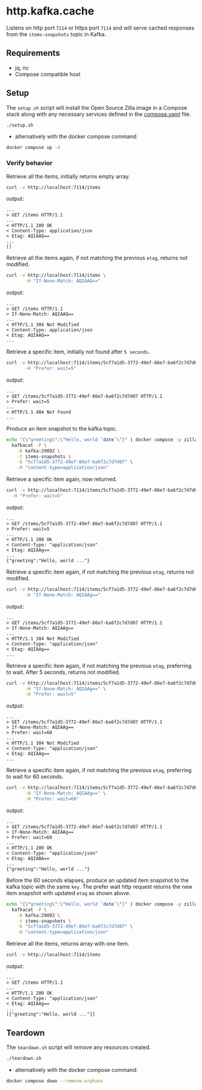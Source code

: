 # http.kafka.cache

Listens on http port `7114` or https port `7114` and will serve cached responses from the `items-snapshots` topic in Kafka.

## Requirements

- jq, nc
- Compose compatible host

## Setup

The `setup.sh` script will install the Open Source Zilla image in a Compose stack along with any necessary services defined in the [compose.yaml](compose.yaml) file.

```bash
./setup.sh
```

- alternatively with the docker compose command:

```bash
docker compose up -d
```

### Verify behavior

Retrieve all the items, initially returns empty array.

```bash
curl -v http://localhost:7114/items
```

output:

```text
...
> GET /items HTTP/1.1
...
< HTTP/1.1 200 OK
< Content-Type: application/json
< Etag: AQIAAQ==
...
[]
```

Retrieve all the items again, if not matching the previous `etag`, returns not modified.

```bash
curl -v http://localhost:7114/items \
       -H "If-None-Match: AQIAAQ=="
```

output:

```text
...
> GET /items HTTP/1.1
> If-None-Match: AQIAAQ==
...
< HTTP/1.1 304 Not Modified
< Content-Type: application/json
< Etag: AQIAAQ==
...
```

Retrieve a specific item, initially not found after `5 seconds`.

```bash
curl -v http://localhost:7114/items/5cf7a1d5-3772-49ef-86e7-ba6f2c7d7d07 \
       -H "Prefer: wait=5"
```

output:

```text
...
> GET /items/5cf7a1d5-3772-49ef-86e7-ba6f2c7d7d07 HTTP/1.1
> Prefer: wait=5
...
< HTTP/1.1 404 Not Found
...
```

Produce an item snapshot to the kafka topic.

```bash
echo "{\"greeting\":\"Hello, world `date`\"}" | docker compose -p zilla-http-kafka-cache exec -T kcat \
  kafkacat -P \
    -b kafka:29092 \
    -t items-snapshots \
    -k "5cf7a1d5-3772-49ef-86e7-ba6f2c7d7d07" \
    -H "content-type=application/json"
```

Retrieve a specific item again, now returned.

```bash
curl -v http://localhost:7114/items/5cf7a1d5-3772-49ef-86e7-ba6f2c7d7d07 \
  -H "Prefer: wait=5"
```

output:

```text
...
> GET /items/5cf7a1d5-3772-49ef-86e7-ba6f2c7d7d07 HTTP/1.1
> Prefer: wait=5
...
< HTTP/1.1 200 OK
< Content-Type: "application/json"
< Etag: AQIAAg==
...
{"greeting":"Hello, world ..."}
```

Retrieve a specific item again, if not matching the previous `etag`, returns not modified.

```bash
curl -v http://localhost:7114/items/5cf7a1d5-3772-49ef-86e7-ba6f2c7d7d07 \
       -H "If-None-Match: AQIAAg=="
```

output:

```text
...
> GET /items/5cf7a1d5-3772-49ef-86e7-ba6f2c7d7d07 HTTP/1.1
> If-None-Match: AQIAAg==
...
< HTTP/1.1 304 Not Modified
< Content-Type: "application/json"
< Etag: AQIAAg==
...
```

Retrieve a specific item again, if not matching the previous `etag`, preferring to wait. After 5 seconds, returns not modified.

```bash
curl -v http://localhost:7114/items/5cf7a1d5-3772-49ef-86e7-ba6f2c7d7d07 \
       -H "If-None-Match: AQIAAg==" \
       -H "Prefer: wait=5"
```

output:

```text
...
> GET /items/5cf7a1d5-3772-49ef-86e7-ba6f2c7d7d07 HTTP/1.1
> If-None-Match: AQIAAg==
> Prefer: wait=60
...
< HTTP/1.1 304 Not Modified
< Content-Type: "application/json"
< Etag: AQIAAg==
...
```

Retrieve a specific item again, if not matching the previous `etag`, preferring to wait for 60 seconds.

```bash
curl -v http://localhost:7114/items/5cf7a1d5-3772-49ef-86e7-ba6f2c7d7d07 \
       -H "If-None-Match: AQIAAg==" \
       -H "Prefer: wait=60"
```

output:

```text
...
> GET /items/5cf7a1d5-3772-49ef-86e7-ba6f2c7d7d07 HTTP/1.1
> If-None-Match: AQIAAg==
> Prefer: wait=60
...
< HTTP/1.1 200 OK
< Content-Type: "application/json"
< Etag: AQIABA==
...
{"greeting":"Hello, world ..."}
```

Before the 60 seconds elapses, produce an updated item snapshot to the kafka topic with the same `key`.
The prefer wait http request returns the new item snapshot with updated `etag` as shown above.

```bash
echo "{\"greeting\":\"Hello, world `date`\"}" | docker compose -p zilla-http-kafka-cache exec -T kcat \
  kafkacat -P \
    -b kafka:29092 \
    -t items-snapshots \
    -k "5cf7a1d5-3772-49ef-86e7-ba6f2c7d7d07" \
    -H "content-type=application/json"
```

Retrieve all the items, returns array with one item.

```bash
curl -v http://localhost:7114/items
```

output:

```text
...
> GET /items HTTP/1.1
...
< HTTP/1.1 200 OK
< Content-Type: "application/json"
< Etag: AQIAAg==
...
[{"greeting":"Hello, world ..."}]
```

## Teardown

The `teardown.sh` script will remove any resources created.

```bash
./teardown.sh
```

- alternatively with the docker compose command:

```bash
docker compose down --remove-orphans
```

